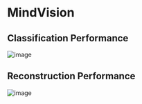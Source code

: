 # MindVision

## Classification Performance
![image](https://github.com/xqoby/MindVision/blob/main/classification_results.png)

## Reconstruction Performance
![image](https://github.com/xqoby/MindVision/blob/main/reconstruction_results.png)
